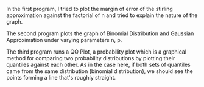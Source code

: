 In the first program, I tried to plot the margin of error of the stirling approximation against the factorial of n and tried to explain the nature of the graph.

The second program plots the graph of Binomial Distribution and Gaussian Approximation under varying parameters n, p.

The third program runs a QQ Plot, a probability plot which is a graphical method for comparing two probability distributions by plotting their quantiles against each other.
As in the case here, if both sets of quantiles came from the same distribution (binomial distribution), we should see the points forming a line that's roughly straight.
